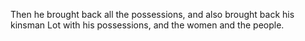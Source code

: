 Then he brought back all the possessions, and also brought back his kinsman Lot with his possessions, and the women and the people.
